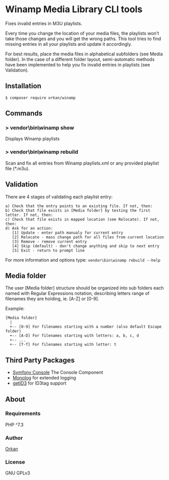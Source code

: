 # Winamp Media Library CLI tools
Fixes invalid entries in M3U playlists. 

Every time you change the location of your media files, the playlists
won't take those changes and you will get the wrong paths. This tool tries
to find missing entries in all your playlists and update it accordingly.

For best results, place the media files in alphabetical subfolders
(see Media folder). In the case of a different folder layout,
semi-automatic methods have been implemented to help you fix invalid
entries in playlists (see Validation).

## Installation
`$ composer require orkan/winamp`

## Commands
### > vendor\bin\winamp show
Displays Winamp playlists

### > vendor\bin\winamp rebuild
Scan and fix all entries from Winamp playlists.xml or any provided playlist file (*.m3u). 

## Validation
There are 4 stages of validating each playlist entry:

```
a) Check that the entry points to an existing file. If not, then:
b) Check that file exists in [Media folder] by testing the first letter. If not, then:
c) Check that file exists in mapped location (see Relocate). If not, then:
d) Ask for an action:
   [1] Update - enter path manualy for current entry
   [2] Relocate - mass change path for all files from current location
   [3] Remove - remove current entry
   [4] Skip (default) - don't change anything and skip to next entry
   [5] Exit - return to prompt line
```

For more information and options type: `vendor\bin\winamp rebuild --help`

## Media folder
The user [Media folder] structure should be organized into sub folders each named with Regular Expressions notation, describing letters range of filenames they are holding, ie. [A-Z] or [0-9].

Example:

```
[Media folder]
  |
  +-- [0-9] For filenames starting with a number (also default Escape folder)
  +-- [A-D] For filenames starting with letters: a, b, c, d
  +-- ...
  +-- [T-T] For filenames starting with letter: t
```

## Third Party Packages
* [Symfony Console](https://symfony.com/doc/current/components/console.html) The Console Component
* [Monolog](https://github.com/Seldaek/monolog) for extended logging
* [getID3](https://www.getid3.org/) for ID3tag support

## About
### Requirements
PHP  ^7.3

### Author
[Orkan](https://github.com/orkan)

### License
GNU GPLv3